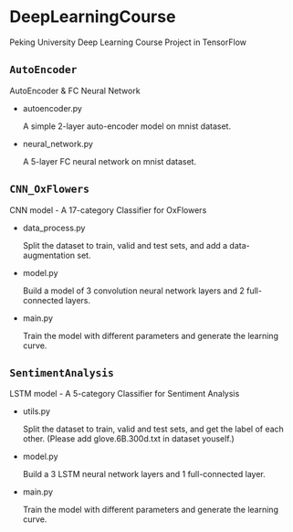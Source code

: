 # DeepLearningCourse
Peking University Deep Learning Course Project in TensorFlow 

## `` AutoEncoder `` 

AutoEncoder & FC Neural Network

* autoencoder.py

	A simple 2-layer auto-encoder model on mnist dataset.

* neural_network.py

	A 5-layer FC neural network on mnist dataset.

## `` CNN_OxFlowers `` 

CNN model - A 17-category Classifier for OxFlowers

* data_process.py

	Split the dataset to train, valid and test sets, and add a data-augmentation set.

* model.py

	Build a model of 3 convolution neural network layers and 2 full-connected layers.

* main.py

	Train the model with different parameters and generate the learning curve.

## ``SentimentAnalysis``

LSTM model - A 5-category Classifier for Sentiment Analysis

* utils.py

	Split the dataset to train, valid and test sets, and get the label of each other. (Please add glove.6B.300d.txt in dataset youself.)

* model.py

	Build a 3 LSTM neural network layers and 1 full-connected layer.

* main.py

	Train the model with different parameters and generate the learning curve.